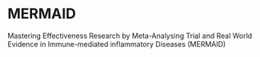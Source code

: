 # MERMAID
Mastering Effectiveness Research by Meta-Analysing Trial and Real World Evidence in Immune-mediated inflammatory Diseases (MERMAID)
